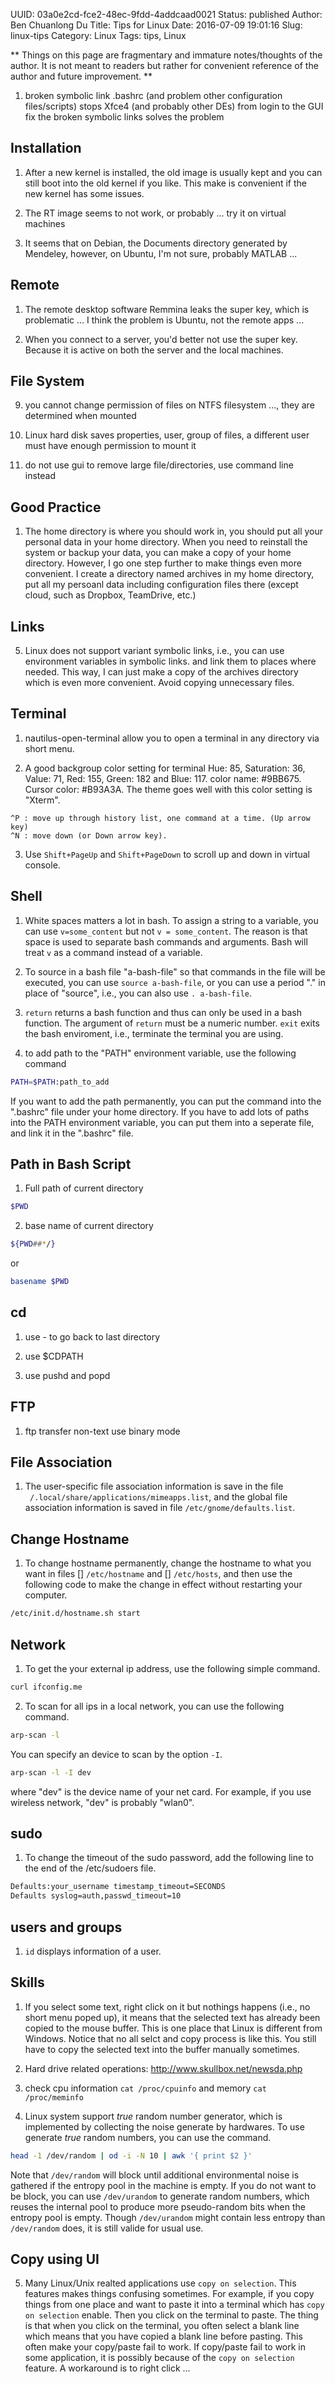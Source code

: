UUID: 03a0e2cd-fce2-48ec-9fdd-4addcaad0021
Status: published
Author: Ben Chuanlong Du
Title: Tips for Linux
Date: 2016-07-09 19:01:16
Slug: linux-tips
Category: Linux
Tags: tips, Linux

**
Things on this page are
fragmentary and immature notes/thoughts of the author.
It is not meant to readers
but rather for convenient reference of the author and future improvement.
**


1. broken symbolic link .bashrc (and problem other configuration files/scripts) 
stops Xfce4 (and probably other DEs) from login to the GUI
fix the broken symbolic links solves the problem
 
## Installation

1. After a new kernel is installed, 
the old image is usually kept and you can still boot into the old kernel if you like.
This make is convenient if the new kernel has some issues.

3. The RT image seems to not work, or probably ... try it on virtual machines

2. It seems that on Debian, the Documents directory generated by Mendeley,
however, on Ubuntu, I'm not sure, probably MATLAB ...


## Remote

1. The remote desktop software Remmina leaks the super key, 
which is problematic ...
I think the problem is Ubuntu, not the remote apps ...

2. When you connect to a server, 
you'd better not use the super key. 
Because it is active on both the server and the local machines. 

## File System

9. you cannot change permission of files on NTFS filesystem ..., 
they are determined when mounted

10. Linux hard disk saves properties, user, group of files, 
a different user must have enough permission to mount it

1. do not use gui to remove large file/directories, use command line instead

## Good Practice

1. The home directory is where you should work in, 
you should put all your personal data in your home directory. 
When you need to reinstall the system or backup your data, 
you can make a copy of your home directory. 
However, I go one step further to make things even more convenient. 
I create a directory named archives in my home directory,
put all my persoanl data including configuration files there
(except cloud, such as Dropbox, TeamDrive, etc.) 

## Links

5. Linux does not support variant symbolic links, i.e., you can use environment variables in symbolic links.
and link them to places where needed.
This way, 
I can just make a copy of the archives directory 
which is even more convenient.
Avoid copying unnecessary files.


## Terminal

1. nautilus-open-terminal allow you to open a terminal in any directory 
via short menu.

1. A good backgroup color setting for terminal Hue: 85, Saturation: 36,
Value: 71, Red: 155, Green: 182 and Blue: 117. color name: \#9BB675.
Cursor color: #B93A3A.
The theme goes well with this color setting is "Xterm".
```
^P : move up through history list, one command at a time. (Up arrow key) 
^N : move down (or Down arrow key). 
```
3. Use `Shift+PageUp` and `Shift+PageDown` to scroll up and down in
virtual console.

## Shell

1. White spaces matters a lot in bash. To assign a string to a variable,
you can use `v=some_content` but not `v = some_content`. 
The reason is that space is used to separate bash commands and arguments. 
Bash will treat `v` as a command instead of a variable. 

1. To source in a bash file "a-bash-file" so that commands in the file
will be executed, you can use `source a-bash-file`, or you can use a
period "." in place of "source", i.e., you can also use `.
a-bash-file`.

2. `return` returns a bash function and thus can only be used in a bash
function. The argument of `return` must be a numeric number. `exit`
exits the bash enviroment, i.e., terminate the terminal you are
using.


4. to add path to the "PATH" environment variable, use the following command
```bash
PATH=$PATH:path_to_add
```
If you want to add the path permanently, you can put the command
into the ".bashrc" file under your home directory. If you have to
add lots of paths into the PATH environment variable, you can put
them into a seperate file, and link it in the ".bashrc" file.

## Path in Bash Script

1. Full path of current directory
```bash
$PWD
```
2. base name of current directory
```bash
${PWD##*/}
```
   or
```bash
basename $PWD
```
## cd 

1. use - to go back to last directory

2. use $CDPATH

3. use pushd and popd


## FTP

1. ftp transfer non-text use binary mode

## File Association

1. The user-specific file association information is save in the file \
` /.local/share/applications/mimeapps.list`, and the global file
association information is saved in file `/etc/gnome/defaults.list`.

## Change Hostname

1. To change hostname permanently, change the hostname to what you want
in files [] `/etc/hostname` and [] `/etc/hosts`, and then use the
following code to make the change in effect without restarting your
computer.
```bash
/etc/init.d/hostname.sh start
```
## Network

1. To get the your external ip address, use the following simple command.
```bash
curl ifconfig.me
```          
2. To scan for all ips in a local network, you can use the following command.
```bash
arp-scan -l
```          
You can specify an device to scan by the option `-I`.
```bash      
arp-scan -l -I dev
```          
where "dev" is the device name of your net card. For example, if you
use wireless network, "dev" is probably "wlan0".

## sudo

1. To change the timeout of the sudo password, add the following line
to the end of the /etc/sudoers file.
```bash
Defaults:your_username timestamp_timeout=SECONDS
Defaults syslog=auth,passwd_timeout=10
```
## users and groups

1. `id` displays information of a user.


## Skills

1. If you select some text, right click on it but nothings happens
(i.e., no short menu poped up), it means that the selected text has
already been copied to the mouse buffer. This is one place that
Linux is different from Windows. Notice that no all selct and copy
process is like this. You still have to copy the selected text into
the buffer manually sometimes.

2. Hard drive related operations: <http://www.skullbox.net/newsda.php>

6. check cpu information `cat /proc/cpuinfo` and memory `cat /proc/meminfo`

10. Linux system support *true* random number generator, 
which is implemented by collecting the noise generate by hardwares. 
To use generate *true* random numbers, 
you can use the command.
```bash
head -1 /dev/random | od -i -N 10 | awk '{ print $2 }' 
```
Note that `/dev/random` will block until additional environmental noise is gathered
if the entropy pool in the machine is empty. 
If you do not want to be block, 
you can use `/dev/urandom` to generate random numbers, 
which reuses the internal pool to produce more pseudo-random bits when the entropy pool is empty. 
Though `/dev/urandom` might contain less entropy than `/dev/random` does,
it is still valide for usual use.

## Copy using UI
5. Many Linux/Unix realted applications use `copy on selection`.
This features makes things confusing sometimes. 
For example, if you copy things from one place and want to paste it into a terminal which has `copy on selection` enable.
Then you click on the terminal to paste. 
The thing is that when you click on the terminal, 
you often select a blank line which means that you have copied a blank line before pasting. 
This often make your copy/paste fail to work.
If copy/paste fail to work in some application, 
it is possibly because of the `copy on selection` feature. 
A workaround is to right click ...


